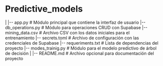 # Predictive_models

|
|-- app.py                  # Módulo principal que contiene la interfaz de usuario
|-- db_operations.py        # Módulo para operaciones CRUD con Supabase
|-- mining_data.csv         # Archivo CSV con los datos iniciales para el entrenamiento
|-- secrets.toml            # Archivo de configuración con las credenciales de Supabase
|-- requeriments.txt        # Lista de dependencias del proyecto
|-- modes_trainig.py        # Módulo para el modelo predictivo de árbol de decisión
|
|-- README.md               # Archivo opcional para documentación del proyecto